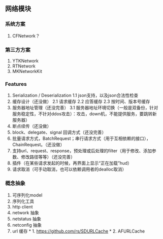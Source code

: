 ## 网络模块


### 系统方案

  1. CFNetwork？

### 第三方方案

  1. YTKNetwork
  2. RTNetwork
  3. MKNetworkKit

### Features

  1. Serialization / Deserialization
  1.1 json支持，以及json合法性检查
  2. 缓存设计（还没做）
  2.1 请求缓存
  2.2 应答缓存
  2.3 按时间、版本号缓存
  3. 服务器地址管理（还没完善）
  3.1 服务器地址环境切换（一般是双备份，针对服务稳定性，不针对ddos攻击）：攻击，down机，不能提供服务，要跳转新服务器）
  4. 断点续传（还没做）
  5. block、delegate、signal 回调方式（还没完善）
  6. 批量请求方式，BatchRequest；串行请求方式（用于互相依赖的接口），ChainRequest。（还没做）
  7. 支持url、request、response，预处理或后处理的filter（用于修改、添加参数、修改路径等等）（还没完善）
  8. 插件（在某些请求发起的时候，再界面上显示“正在加载”hud）
  9. 请求取消（可手动取消，也可以依赖调用者的dealloc取消）

### 概念抽象

  1. 可序列化model
  2. 序列化工具
  3. http client
  4. network 抽象
  5. netstatus 抽象
  6. netconfig 抽象
  7. url 缓存
    *     1. https://github.com/rs/SDURLCache
    *     2. AFURLCache
